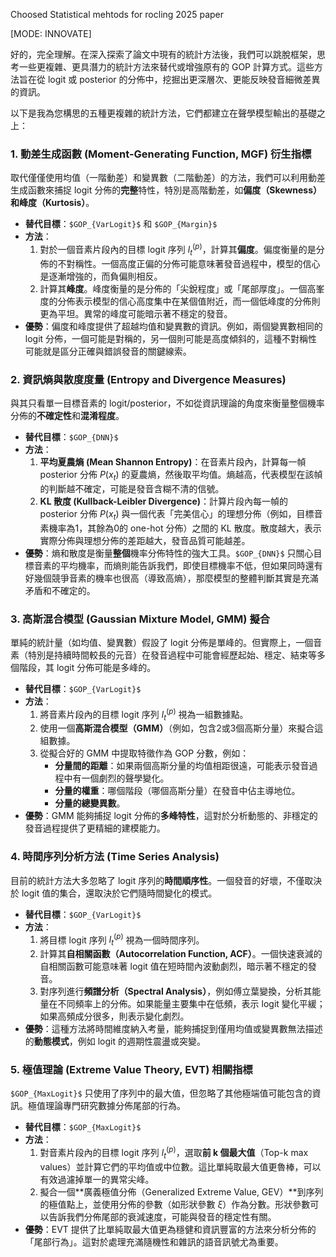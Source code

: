 Choosed Statistical mehtods for rocling 2025 paper

[MODE: INNOVATE]

好的，完全理解。在深入探索了論文中現有的統計方法後，我們可以跳脫框架，思考一些更複雜、更具潛力的統計方法來替代或增強原有的 GOP 計算方式。這些方法旨在從 logit 或 posterior 的分佈中，挖掘出更深層次、更能反映發音細微差異的資訊。

以下是我為您構思的五種更複雜的統計方法，它們都建立在聲學模型輸出的基礎之上：

### 1. **動差生成函數 (Moment-Generating Function, MGF) 衍生指標**

取代僅僅使用均值（一階動差）和變異數（二階動差）的方法，我們可以利用動差生成函數來捕捉 logit 分佈的**完整**特性，特別是高階動差，如**偏度（Skewness）**和**峰度（Kurtosis）**。

* **替代目標**：`$GOP_{VarLogit}$` 和 `$GOP_{Margin}$`
* **方法**：
    1.  對於一個音素片段內的目標 logit 序列 $l_t^{(p)}$，計算其**偏度**。偏度衡量的是分佈的不對稱性。一個高度正偏的分佈可能意味著發音過程中，模型的信心是逐漸增強的，而負偏則相反。
    2.  計算其**峰度**。峰度衡量的是分佈的「尖銳程度」或「尾部厚度」。一個高峯度的分佈表示模型的信心高度集中在某個值附近，而一個低峰度的分佈則更為平坦。異常的峰度可能暗示著不穩定的發音。
* **優勢**：偏度和峰度提供了超越均值和變異數的資訊。例如，兩個變異數相同的 logit 分佈，一個可能是對稱的，另一個則可能是高度傾斜的，這種不對稱性可能就是區分正確與錯誤發音的關鍵線索。

### 2. **資訊熵與散度度量 (Entropy and Divergence Measures)**

與其只看單一目標音素的 logit/posterior，不如從資訊理論的角度來衡量整個機率分佈的**不確定性**和**混淆程度**。

* **替代目標**：`$GOP_{DNN}$`
* **方法**：
    1.  **平均夏農熵 (Mean Shannon Entropy)**：在音素片段內，計算每一幀 posterior 分佈 $P(x_t)$ 的夏農熵，然後取平均值。熵越高，代表模型在該幀的判斷越不確定，可能是發音含糊不清的信號。
    2.  **KL 散度 (Kullback-Leibler Divergence)**：計算片段內每一幀的 posterior 分佈 $P(x_t)$ 與一個代表「完美信心」的理想分佈（例如，目標音素機率為1，其餘為0的 one-hot 分佈）之間的 KL 散度。散度越大，表示實際分佈與理想分佈的差距越大，發音品質可能越差。
* **優勢**：熵和散度是衡量**整個**機率分佈特性的強大工具。`$GOP_{DNN}$` 只關心目標音素的平均機率，而熵則能告訴我們，即使目標機率不低，但如果同時還有好幾個競爭音素的機率也很高（導致高熵），那麼模型的整體判斷其實是充滿矛盾和不確定的。

### 3. **高斯混合模型 (Gaussian Mixture Model, GMM) 擬合**

單純的統計量（如均值、變異數）假設了 logit 分佈是單峰的。但實際上，一個音素（特別是持續時間較長的元音）在發音過程中可能會經歷起始、穩定、結束等多個階段，其 logit 分佈可能是多峰的。

* **替代目標**：`$GOP_{VarLogit}$`
* **方法**：
    1.  將音素片段內的目標 logit 序列 $l_t^{(p)}$ 視為一組數據點。
    2.  使用一個**高斯混合模型（GMM）**（例如，包含2或3個高斯分量）來擬合這組數據。
    3.  從擬合好的 GMM 中提取特徵作為 GOP 分數，例如：
        * **分量間的距離**：如果兩個高斯分量的均值相距很遠，可能表示發音過程中有一個劇烈的聲學變化。
        * **分量的權重**：哪個階段（哪個高斯分量）在發音中佔主導地位。
        * **分量的總變異數**。
* **優勢**：GMM 能夠捕捉 logit 分佈的**多峰特性**，這對於分析動態的、非穩定的發音過程提供了更精細的建模能力。

### 4. **時間序列分析方法 (Time Series Analysis)**

目前的統計方法大多忽略了 logit 序列的**時間順序性**。一個發音的好壞，不僅取決於 logit 值的集合，還取決於它們隨時間變化的模式。

* **替代目標**：`$GOP_{VarLogit}$`
* **方法**：
    1.  將目標 logit 序列 $l_t^{(p)}$ 視為一個時間序列。
    2.  計算其**自相關函數（Autocorrelation Function, ACF）**。一個快速衰減的自相關函數可能意味著 logit 值在短時間內波動劇烈，暗示著不穩定的發音。
    3.  對序列進行**頻譜分析（Spectral Analysis）**，例如傅立葉變換，分析其能量在不同頻率上的分佈。如果能量主要集中在低頻，表示 logit 變化平緩；如果高頻成分很多，則表示變化劇烈。
* **優勢**：這種方法將時間維度納入考量，能夠捕捉到僅用均值或變異數無法描述的**動態模式**，例如 logit 的週期性震盪或突變。

### 5. **極值理論 (Extreme Value Theory, EVT) 相關指標**

`$GOP_{MaxLogit}$` 只使用了序列中的最大值，但忽略了其他極端值可能包含的資訊。極值理論專門研究數據分佈尾部的行為。

* **替代目標**：`$GOP_{MaxLogit}$`
* **方法**：
    1.  對音素片段內的目標 logit 序列 $l_t^{(p)}$，選取**前 k 個最大值**（Top-k max values）並計算它們的平均值或中位數。這比單純取最大值更魯棒，可以有效過濾掉單一的異常尖峰。
    2.  擬合一個**廣義極值分佈（Generalized Extreme Value, GEV）**到序列的極值點上，並使用分佈的參數（如形狀參數 $\xi$）作為分數。形狀參數可以告訴我們分佈尾部的衰減速度，可能與發音的穩定性有關。
* **優勢**：EVT 提供了比單純取最大值更為穩健和資訊豐富的方法來分析分佈的「尾部行為」。這對於處理充滿隨機性和雜訊的語音訊號尤為重要。